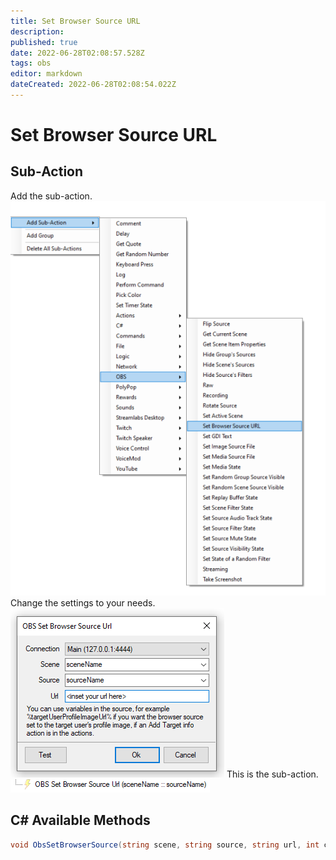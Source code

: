 ```yaml
---
title: Set Browser Source URL
description: 
published: true
date: 2022-06-28T02:08:57.528Z
tags: obs
editor: markdown
dateCreated: 2022-06-28T02:08:54.022Z
---
```


# Set Browser Source URL
## Sub-Action
Add the sub-action.
![set-browser-source-url-add.png](/set-browser-source-url-add.png)
Change the settings to your needs.
![set-browser-source-url-settings.png](/set-browser-source-url-settings.png)
This is the sub-action.
![set-browser-source-url-looks.png](/set-browser-source-url-looks.png)
## C# Available Methods
```csharp
void ObsSetBrowserSource(string scene, string source, string url, int connection = 0);
```
